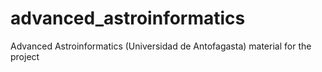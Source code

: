 # advanced_astroinformatics

Advanced Astroinformatics (Universidad de Antofagasta) material for the project
